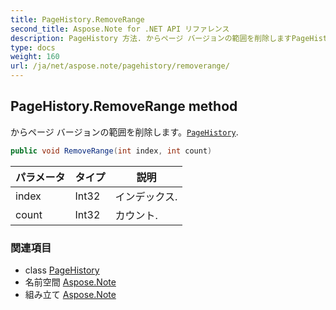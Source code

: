 ```yaml
---
title: PageHistory.RemoveRange
second_title: Aspose.Note for .NET API リファレンス
description: PageHistory 方法. からページ バージョンの範囲を削除しますPageHistory.
type: docs
weight: 160
url: /ja/net/aspose.note/pagehistory/removerange/
---
```

## PageHistory.RemoveRange method

からページ バージョンの範囲を削除します。[`PageHistory`](../).

```csharp
public void RemoveRange(int index, int count)
```

| パラメータ | タイプ | 説明 |
| --- | --- | --- |
| index | Int32 | インデックス. |
| count | Int32 | カウント. |

### 関連項目

* class [PageHistory](../)
* 名前空間 [Aspose.Note](../../pagehistory/)
* 組み立て [Aspose.Note](../../../)


